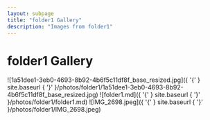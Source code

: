 ```yaml
---
layout: subpage
title: "folder1 Gallery"
description: "Images from folder1"
---
```


# folder1 Gallery

![1a51dee1-3eb0-4693-8b92-4b6f5c11df8f_base_resized.jpg]({ '{' } site.baseurl { '}' }/photos/folder1/1a51dee1-3eb0-4693-8b92-4b6f5c11df8f_base_resized.jpg)
![folder1.md]({ '{' } site.baseurl { '}' }/photos/folder1/folder1.md)
![IMG_2698.jpeg]({ '{' } site.baseurl { '}' }/photos/folder1/IMG_2698.jpeg)
